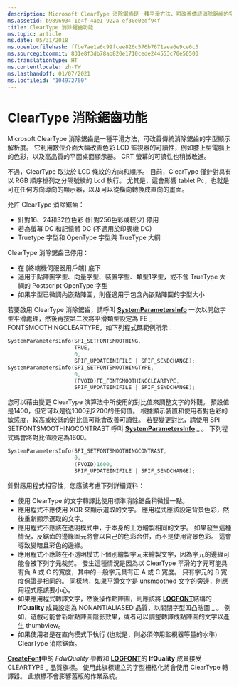 ```yaml
---
description: Microsoft ClearType 消除鋸齒是一種平滑方法，可改善傳統消除鋸齒的字型顯示解析度。
ms.assetid: b9896934-1e4f-4ae1-922a-ef30e0edf94f
title: ClearType 消除鋸齒功能
ms.topic: article
ms.date: 05/31/2018
ms.openlocfilehash: ffbe7ae1a6c99fcee826c576b7671aea6e9ce6c5
ms.sourcegitcommit: 831e8f3db78ab820e1710cede244553c70e50500
ms.translationtype: HT
ms.contentlocale: zh-TW
ms.lasthandoff: 01/07/2021
ms.locfileid: "104972760"
---
```

# <a name="cleartype-antialiasing"></a>ClearType 消除鋸齒功能

Microsoft ClearType 消除鋸齒是一種平滑方法，可改善傳統消除鋸齒的字型顯示解析度。 它利用數位介面大幅改善色彩 LCD 監視器的可讀性，例如膝上型電腦上的色彩，以及高品質的平面桌面顯示器。 CRT 螢幕的可讀性也稍微改進。

不過，ClearType 取決於 LCD 條紋的方向和順序。 目前，ClearType 僅針對具有以 RGB 順序排列之分隔號紋的 Lcd 執行。 尤其是，這會影響 tablet Pc，也就是可在任何方向導向的顯示器，以及可以從橫向轉換成直向的畫面。

允許 ClearType 消除鋸齒：

-   針對16、24和32位色彩 (針對256色彩或較少) 停用
-   若為螢幕 DC 和記憶體 DC (不適用於印表機 DC) 
-   Truetype 字型和 OpenType 字型與 TrueType 大綱

ClearType 消除鋸齒已停用：

-   在 [終端機伺服器用戶端] 底下
-   適用于點陣圖字型、向量字型、裝置字型、類型1字型，或不含 TrueType 大綱的 Postscript OpenType 字型
-   如果字型已微調內嵌點陣圖，則僅適用于包含內嵌點陣圖的字型大小

若要啟用 ClearType 消除鋸齒，請呼叫 [**SystemParametersInfo**](/windows/win32/api/winuser/nf-winuser-systemparametersinfoa) 一次以開啟字型平滑處理，然後再按第二次將平滑類型設定為 FE \_ FONTSMOOTHINGCLEARTYPE，如下列程式碼範例所示：


```C++
SystemParametersInfo(SPI_SETFONTSMOOTHING,
                     TRUE,
                     0,
                     SPIF_UPDATEINIFILE | SPIF_SENDCHANGE);
SystemParametersInfo(SPI_SETFONTSMOOTHINGTYPE,
                     0,
                     (PVOID)FE_FONTSMOOTHINGCLEARTYPE,
                     SPIF_UPDATEINIFILE | SPIF_SENDCHANGE); 
```



您可以藉由變更 ClearType 演算法中所使用的對比值來調整文字的外觀。 預設值是1400，但它可以是從1000到2200的任何值。 根據顯示裝置和使用者對色彩的敏感度，較高或較低的對比值可能會改善可讀性。 若要變更對比，請使用 SPI SETFONTSMOOTHINGCONTRAST 呼叫 [**SystemParametersInfo**](/windows/win32/api/winuser/nf-winuser-systemparametersinfoa) \_ 。 下列程式碼會將對比值設定為1600。


```C++
SystemParametersInfo(SPI_SETFONTSMOOTHINGCONTRAST,
                     0,
                     (PVOID)1600,
                     SPIF_UPDATEINIFILE | SPIF_SENDCHANGE); 
```



針對應用程式相容性，您應該考慮下列詳細資料：

-   使用 ClearType 的文字轉譯比使用標準消除鋸齒稍微慢一點。
-   應用程式不應使用 XOR 來顯示選取的文字。 應用程式應該設定背景色彩，然後重新顯示選取的文字。
-   應用程式不應該在透明模式中，于本身的上方繪製相同的文字。 如果發生這種情況，反鋸齒的邊緣圖元將會以自己的色彩合併，而不是使用背景色彩。 這會導致變暗且彩色的邊緣。
-   應用程式不應該在不透明模式下個別繪製字元來繪製文字，因為字元的邊緣可能會被下列字元裁剪。 發生這種情況是因為以 ClearType 平滑的字元可能具有負 A 或 C 的寬度，其中的一般字元具有正 A 或 C 寬度。 只有字元的 B 寬度保證是相同的。 同樣地，如果平滑文字是 unsmoothed 文字的旁邊，則應用程式應該要小心。
-   如果應用程式轉譯文字，然後操作點陣圖，則應該將 [**LOGFONT**](/windows/win32/api/wingdi/ns-wingdi-logfonta)結構的 **lfQuality** 成員設定為 NONANTIALIASED 品質，以關閉字型凹凸貼圖 \_ 。 例如，遊戲可能會新增點陣圖陰影效果，或者可以調整轉譯成點陣圖的文字以產生 thumbview。
-   如果使用者是在直向模式下執行 (也就是，則必須停用監視器等量的水準) ClearType 消除鋸齒。

[**CreateFont**](/windows/desktop/api/Wingdi/nf-wingdi-createfonta)中的 *FdwQuality* 參數和 [**LOGFONT**](/windows/win32/api/wingdi/ns-wingdi-logfonta)的 **lfQuality** 成員接受 CLEARTYPE \_ 品質旗標。 使用此旗標建立的字型柵格化將會使用 ClearType 轉譯器。 此旗標不會影響舊版的作業系統。

 

 
